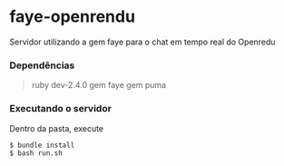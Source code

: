 # faye-openrendu
Servidor utilizando a gem faye para o chat em tempo real do Openredu

### Dependências
> ruby dev-2.4.0
> gem faye
> gem puma

### Executando o servidor
Dentro da pasta, execute

```
$ bundle install
$ bash run.sh
```
